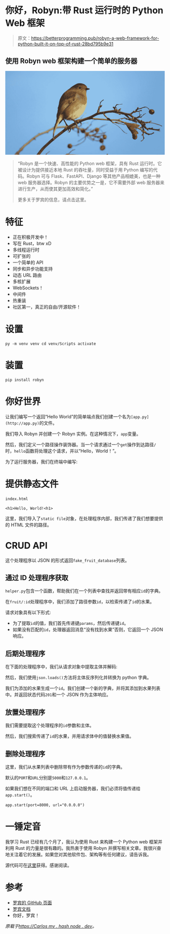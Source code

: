 # 你好，Robyn:带 Rust 运行时的 Python Web 框架

> 原文：<https://betterprogramming.pub/robyn-a-web-framework-for-python-built-it-on-top-of-rust-28bd795b9e31>

## 使用 Robyn web 框架构建一个简单的服务器

![](img/725a74e53e454608f9021b322e5f9efc.png)

> “Robyn 是一个快速、高性能的 Python web 框架，具有 Rust 运行时。它被设计为提供接近本地 Rust 的吞吐量，同时受益于用 Python 编写的代码。Robyn 可与 Flask、FastAPI、Django 等其他产品相媲美，也是一种 web 服务器选择。Robyn 的主要优势之一是，它不需要外部 web 服务器来进行生产，从而使其更加高效和简化。”
> 
> 更多关于罗宾的信息，请点击这里。

# 特征

*   正在积极开发中！
*   写在 Rust，btw xD
*   多线程运行时
*   可扩张的
*   一个简单的 API
*   同步和异步功能支持
*   动态 URL 路由
*   多核扩展
*   WebSockets！
*   中间件
*   热重装
*   社区第一，真正的自由/开源软件！

# 设置

```
py -m venv venv cd venv/Scripts activate
```

# 装置

```
pip install robyn
```

# 你好世界

让我们编写一个返回“Hello World”的简单端点我们创建一个名为`[app.py](http://app.py)`的文件。

我们导入 Robyn 并创建一个 Robyn 实例。在这种情况下，`app`变量。

然后，我们定义一个路径操作装饰器。当一个请求通过一个`get`操作到达路径`/`时，`hello`函数将处理这个请求，并以“Hello，World！”。

为了运行服务器，我们在终端中编写:

# 提供静态文件

`index.html`

```
<h1>Hello, World!<h1>
```

这里，我们导入了`static file`对象，在处理程序内部，我们传递了我们想要提供的 HTML 文件的路径。

# CRUD API

这个处理程序以 JSON 的形式返回`fake_fruit_database`列表。

## 通过 ID 处理程序获取

`helper.py`包含一个函数，帮助我们在一个列表中查找并返回带有相应`id`的字典。

在`fruit/:id`处理程序中，我们添加了路径参数`id`，以检索传递了`id`的水果。

请求对象具有以下形式:

*   为了提取`id`的值，我们首先传递键`params`，然后传递键`id`。
*   如果没有匹配的`id`，处理器返回消息“没有找到水果”否则，它返回一个 JSON 响应。

## 后期处理程序

在下面的处理程序中，我们从请求对象中提取主体并解码:

然后，我们使用`json.loads()`方法将主体反序列化并转换为 python 字典。

我们为添加的水果生成一个`id`。我们创建一个新的字典，并将其添加到水果列表中。并返回状态代码`201`和一个 JSON 作为主体响应。

## 放置处理程序

我们需要提取这个处理程序的`id`参数和主体。

然后，我们搜索传递了`id`的水果，并用请求体中的值替换水果值。

## 删除处理程序

这里，我们从水果列表中删除带有作为参数传递的`id`的字典。

默认的`PORT`和`URL`分别是`5000`和`127.0.0.1`。

如果我们想在不同的端口和 URL 上启动服务器，我们必须将值传递给`app.start()`。

```
app.start(port=8000, url="0.0.0.0")
```

# 一锤定音

我学习 Rust 已经有几个月了，我认为使用 Rust 来构建一个 Python web 框架并利用 Rust 的力量是很有趣的。我热衷于使用 Robyn 并撰写相关文章。我很兴奋地关注着它的发展。如果您对其他软件包、架构等有任何建议，请告诉我。

源代码可在[这里](https://github.com/carlosm27/robyn_demo)获得。感谢阅读。

# 参考

*   [罗宾的 GitHub 页面](https://github.com/sansyrox/robyn)
*   [罗宾文档](https://sansyrox.github.io/robyn/#/)
*   你好，罗宾！

*原载于*[*https://Carlos mv . hash node . dev*](https://carlosmv.hashnode.dev/robyn-a-web-framework-for-python-built-it-on-top-of-rust)*。*